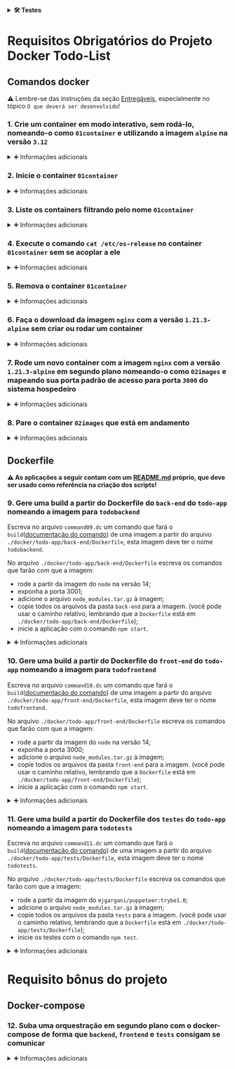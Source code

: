 <details>
  <summary><strong>🛠 Testes</strong></summary><br />

⚠ **É necessário ter o Docker instalado corretamente na sua máquina para rodar os testes locais**.

Todos os requisitos do projeto serão testados automaticamente por meio do Jest. Basta executar o comando abaixo:

```bash
npm test
```

Você pode rodar um arquivo de `test` por vez, exemplo:

```bash
npm test 01container
```
⚠ **Atenção:** ⚠
Não utilize a função `.only` ou `.skip` após o describe. Os testes precisam rodar por completo para que o projeto seja avaliado localmente.

</details>

# Requisitos Obrigatórios do Projeto Docker Todo-List

## Comandos docker

⚠ Lembre-se das instruções da seção [Entregáveis](#Entregáveis), especialmente no tópico `O que deverá ser desenvolvido`!

### 1. Crie um container em modo interativo, sem rodá-lo, nomeando-o como `01container` e utilizando a imagem `alpine` na versão `3.12`

<details>
  <summary>➕ Informações adicionais</summary><br />

O avaliador executará o comando no arquivo `command01.dc`.

#### Observações técnicas

- O container **não deve ser inicializado**, somente criado;
- O container deve estar preparado para acesso interativo.

#### Dicas
- Dê uma olhada no comando [`create`](https://docs.docker.com/engine/reference/commandline/create/). 😉
- Lembre-se que um parâmetro não é necessariamente aplicável a apenas um comando;
- Consulte sempre que possível a [Documentação Oficial](https://docs.docker.com/engine/reference/commandline/docker/) sobre comandos básicos;
- Lembre-se que a esmagadora parte dos comandos docker recebe parâmetros (opções), como [nesse exemplo](https://docs.docker.com/engine/reference/commandline/logs/#options).

#### O que será testado

- O `nome` do container deve ser `01container`;
- O container deve usar a imagem `alpine` na versão `3.12`;
- O `status` do container deve ser `created`;
- O container **não deve** estar em execução após ter sido criado.

</details>

### 2. Inicie o container `01container`

<details>
  <summary>➕ Informações adicionais</summary><br />

O avaliador executará o comando no arquivo `command02.dc`.

#### Observações técnicas

- O container `01container`, que acabou de ser criado e está parado, deve ser iniciado;
- Se o container tiver sido iniciado de modo interativo, ele deve se manter ativo ao iniciá-lo.
  
#### O que será testado

- O avaliador verificará se o container está parado;
- O avaliador executará o comando criado neste requisito;
- O container **deve** estar em execução.

</details>

### 3. Liste os containers filtrando pelo nome `01container`

<details>
  <summary>➕ Informações adicionais</summary><br />

O avaliador executará o comando no arquivo `command03.dc`.

#### Dicas

- Praticamente todo comando de listagem no Docker possui uma forma de filtragem.

#### O que será testado

- O comando deve retornar uma lista contendo informações **apenas** do `01container`.

</details>

### 4. Execute o comando `cat /etc/os-release` no container `01container` sem se acoplar a ele

<details>
  <summary>➕ Informações adicionais</summary><br />

O avaliador executará o comando no arquivo `command04.dc`.

#### Observações técnicas

- O container deve estar rodando e você deve ser capaz de **executar um comando** nesse container.

#### Dicas

- É possível fazer isso sem usar o comando `attach`.

#### O que será testado

- Que o comando retornará os dados corretos da `distro` no container:
  - `NAME="Alpine Linux"`
  - `ID=alpine`
  - `VERSION_ID=3.12`

</details>

### 5. Remova o container `01container`

<details>
  <summary>➕ Informações adicionais</summary><br />

O avaliador executará os comandos nos arquivos `command05.dc` e `command03.dc`.

#### O que será testado

- O avaliador rodará o comando 5;
- O avaliador validará o processo com o comando 3.

</details>

### 6. Faça o download da imagem `nginx` com a versão `1.21.3-alpine` sem criar ou rodar um container

<details>
  <summary>➕ Informações adicionais</summary><br />

O avaliador executará o comando no arquivo `command06.dc`.

#### O que será testado

  - Que a imagem correta foi baixada;
  - Que nenhum container foi iniciado para isso.

</details>

### 7. Rode um novo container com a imagem  `nginx` com a versão `1.21.3-alpine` em segundo plano nomeando-o como `02images` e mapeando sua porta padrão de acesso para porta `3000` do sistema hospedeiro

<details>
  <summary>➕ Informações adicionais</summary><br />

O avaliador executará o comando no arquivo `command07.dc`.

#### O que será testado

  - Que o container foi iniciado corretamente;
  - Que é possível ter acesso ao container pelo endereço `localhost:3000`;
  - Que a página retorna o valor esperado.

</details>

### 8. Pare o container `02images` que está em andamento

<details>
  <summary>➕ Informações adicionais</summary><br />

O avaliador executará o comando no arquivo `command08.dc`.

#### O que será testado

  - Que não há nenhum container ativo após seu comando.

</details>

## Dockerfile

**⚠️ As aplicações a seguir contam com um [**README.md**](./docker/todo-app/README.md) próprio, que deve ser usado como referência na criação dos scripts!**

### 9. Gere uma build a partir do Dockerfile do `back-end` do `todo-app` nomeando a imagem para `todobackend`

Escreva no arquivo `command09.dc` um comando que fará o `build`([documentação do comando](https://docs.docker.com/engine/reference/commandline/build/)) de uma imagem a partir do arquivo `./docker/todo-app/back-end/Dockerfile`, esta imagem deve ter o nome `todobackend`.

No arquivo `./docker/todo-app/back-end/Dockerfile` escreva os comandos que farão com que a imagem:
- rode a partir da imagem do `node` na versão 14;
- exponha a porta 3001;
- adicione o arquivo `node_modules.tar.gz` à imagem;
- copie todos os arquivos da pasta `back-end` para a imagem. (você pode usar o caminho relativo, lembrando que a `Dockerfile` está em `./docker/todo-app/back-end/Dockerfile`);
- inicie a aplicação com o comando `npm start`.

<details>
  <summary>➕ Informações adicionais</summary><br />

- Nesse contexto, deve-se criar um arquivo [`Dockerfile`](https://docs.docker.com/engine/reference/builder/#format) na pasta `./docker/todo-app/back-end/`, que será utilizado com comando exigido no requisito;
- Esse arquivo deve buscar reproduzir as etapas de `back-end` contidas no [`README.md`](docker/todo-app/README.md) da *pseudo-aplicação* (também estão descritas na seção `O que será testado`, do requisito) para que ele rode corretamente;
- O avaliador executará o comando no arquivo `command09.dc`.

#### Dicas 

- O [comando `ADD`](https://docs.docker.com/engine/reference/builder/#add) do Dockerfile, também pode ser utilizado para descompactar arquivos dentro do container.
  - Entenda a diferença entre o comando `ADD` e `COPY` [neste artigo](https://coderarena.com.br/posts/docker-tips-01-qual-e-a-diferenca-entre-add-e-copy/).

#### O que será testado

- Se existe um arquivo `Dockerfile` em `./docker/todo-app/back-end/`:
  - O Dockerfile deve rodar uma imagem `node` utilizando a versão `14`;
    - Recomenda-se o uso da variante `-alpine`, pois ela é otimizada para desempenho;
    - Lembre-se de consultar o README do `todo-app` para validar os requisitos da aplicação.
  - Deve estar com a porta `3001` exposta;
  - Deve adicionar o arquivo `node_modules.tar.gz` a imagem;
  - Deve copiar todos os arquivos da pasta `back-end` para a imagem;
  - Ao iniciar a imagem deve rodar o comando `npm start`.
- Se ao *buildar* o Dockerfile o nome da imagem gerada é igual a `todobackend`.

</details>

### 10. Gere uma build a partir do Dockerfile do `front-end` do `todo-app` nomeando a imagem para `todofrontend`

Escreva no arquivo `command10.dc` um comando que fará o `build`([documentação do comando](https://docs.docker.com/engine/reference/commandline/build/)) de uma imagem a partir do arquivo `./docker/todo-app/front-end/Dockerfile`, esta imagem deve ter o nome `todofrontend`.

No arquivo `./docker/todo-app/front-end/Dockerfile` escreva os comandos que farão com que a imagem:
- rode a partir da imagem do `node` na versão 14;
- exponha a porta 3000;
- adicione o arquivo `node_modules.tar.gz` à imagem;
- copie todos os arquivos da pasta `front-end` para a imagem. (você pode usar o caminho relativo, lembrando que a `Dockerfile` está em `./docker/todo-app/front-end/Dockerfile`);
- inicie a aplicação com o comando `npm start`.


<details>
  <summary>➕ Informações adicionais</summary><br />

- Nesse contexto, deve-se criar um arquivo [`Dockerfile`](https://docs.docker.com/engine/reference/builder/#format) na pasta `./docker/todo-app/back-end/`, que será utilizado com comando exigido no requisito;
- Esse arquivo deve buscar reproduzir as etapas de `front-end` contidas no [`README.md`](docker/todo-app/README.md) da *pseudo-aplicação* (também estão descritas na seção `O que será testado`, do requisito) para que ele rode corretamente;
- O avaliador executará o comando no arquivo `command10.dc`.

#### Dicas

- O [comando `ADD`](https://docs.docker.com/engine/reference/builder/#add) do Dockerfile, também pode ser utilizado para descompactar arquivos dentro do container.
  - Entenda a diferença entre o comando `ADD` e `COPY` [neste artigo](https://coderarena.com.br/posts/docker-tips-01-qual-e-a-diferenca-entre-add-e-copy/).
#### O que será testado

  - Se existe um arquivo `Dockerfile` em `./docker/todo-app/front-end/`:
    - O `Dockerfile` pode rodar uma imagem `node` utilizando a versão `14`;
      - Recomenda-se o uso da variante `-alpine`, pois ela é otimizada para desempenho;
      - Lembre-se de consultar o README do `todo-app` para validar os requisitos da aplicação.
    - Deve estar com a porta `3000` exposta;
    - Deve adicionar o arquivo `node_modules.tar.gz` a imagem, de maneira que ele seja extraído dentro do `container`;
    - Deve copiar todos os arquivos da pasta `front-end` para a imagem;
    - Ao iniciar a imagem deve rodar o comando `npm start`;
  - Se ao *buildar* o `Dockerfile` o nome da imagem gerada é igual a `todofrontend`.

</details>

### 11. Gere uma build a partir do Dockerfile dos `testes` do `todo-app` nomeando a imagem para `todotests`

Escreva no arquivo `command11.dc` um comando que fará o `build`([documentação do comando](https://docs.docker.com/engine/reference/commandline/build/)) de uma imagem a partir do arquivo `./docker/todo-app/tests/Dockerfile`, esta imagem deve ter o nome `todotests`.

No arquivo `./docker/todo-app/tests/Dockerfile` escreva os comandos que farão com que a imagem:
- rode a partir da imagem do `mjgargani/puppeteer:trybe1.0`;
- adicione o arquivo `node_modules.tar.gz` à imagem;
- copie todos os arquivos da pasta `tests` para a imagem. (você pode usar o caminho relativo, lembrando que a `Dockerfile` está em `./docker/todo-app/tests/Dockerfile`);
- inicie os testes com o comando `npm test`.

<details>
  <summary>➕ Informações adicionais</summary><br />

- Nesse contexto, deve-se criar um arquivo [`Dockerfile`](https://docs.docker.com/engine/reference/builder/#format) na pasta `./docker/todo-app/back-end/`, que será utilizado com comando exigido no requisito;
- Esse arquivo deve buscar reproduzir as etapas de `testes` contidas no [`README.md`](docker/todo-app/README.md) da *pseudo-aplicação* (também estão descritas na seção `O que será testado`, do requisito) para que ele rode corretamente;
- O avaliador executará o comando no arquivo `command11.dc`.

#### Dicas

- O [comando `ADD`](https://docs.docker.com/engine/reference/builder/#add) do Dockerfile, também pode ser utilizado para descompactar arquivos dentro do container.
  - Entenda a diferença entre o comando `ADD` e `COPY` [neste artigo](https://coderarena.com.br/posts/docker-tips-01-qual-e-a-diferenca-entre-add-e-copy/).
#### Observações técnicas

- A aplicação `todotests` só funciona corretamente se estiver dockerizada e dentro de uma rede docker configurada corretamente.

#### O que será testado

- Se existe um arquivo `Dockerfile` em `./docker/todo-app/tests/`:
  - O Dockerfile deve rodar a imagem `mjgargani/puppeteer:trybe1.0` para que os testes funcionem;
  - Deve adicionar o arquivo `node_modules.tar.gz` a imagem;
  - Deve copiar todos os arquivos da pasta `tests` para a imagem;
  - Ao iniciar a imagem deve rodar o comando `npm test`;
- Se ao *buildar* o Dockerfile o nome da imagem gerada é igual a `todotests`.

</details>

# Requisito bônus do projeto

## Docker-compose

### 12. Suba uma orquestração em segundo plano com o docker-compose de forma que `backend`, `frontend` e `tests` consigam se comunicar

<details>
  <summary>➕ Informações adicionais</summary><br />

O avaliador executará o comando no arquivo `command12.dc`. Este comando pressupõe a existência do arquivo `./docker/docker-compose.yml`.

O `docker-compose` deve rodar na versão 3 ou superior.

#### Dicas

- Use as imagens já **"buildadas"** que foram executadas nos requisitos 9, 10 e 11 para a criação do compose;
- Consulte a documentação em `./docker/todo-app/README.md`;
- É possível adicionar e extrair arquivos `.tar.gz` no `Dockerfile` com apenas um comando.

#### O que será testado

##### tests

- O container de `todotests` deve ter como dependencia os containers `frontend` e `backend`;
- O nome do _service_ deverá ser `todotests`;
- Deve ter uma variável de ambiente `FRONT_HOST` que recebe como valor o nome do container do `frontend`
  - Lembrando que, dentro de uma rede docker, o host de um container é identificado pelo seu nome.

##### front-end

- O container de `todofrontend` deve rodar na porta `3000`;
- O nome do _service_ deverá ser `todofront`;
- Deve ter como dependencia o container `backend`;
- Deve ter uma variável de ambiente `REACT_APP_API_HOST` que recebe como valor o nome do container do `backend`.
  - Lembrando que, dentro de uma rede docker, o host de um container é identificado pelo seu nome.

##### back-end

- O container de `todobackend` deve rodar na porta `3001`;
- O nome do _service_ deverá ser `todoback`;

</details>
